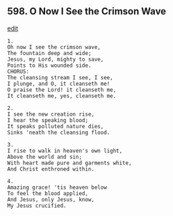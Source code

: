 
## 598.  O Now I See the Crimson Wave
[edit](https://docs.google.com/document/d/1nH5vXGTvl1QtorVSs3f9eK5_e2rs%2DGBn/edit?mode=html)



    1.
    Oh now I see the crimson wave,
    The fountain deep and wide;
    Jesus, my Lord, mighty to save,
    Points to His wounded side.
    CHORUS:
    The cleansing stream I see, I see,
    I plunge, and O, it cleanseth me!
    O praise the Lord! it cleanseth me,
    It cleanseth me, yes, cleanseth me.

    2.
    I see the new creation rise,
    I hear the speaking blood;
    It speaks polluted nature dies,
    Sinks 'neath the cleansing flood.

    3.
    I rise to walk in heaven's own light,
    Above the world and sin;
    With heart made pure and garments white,
    And Christ enthroned within.

    4.
    Amazing grace! 'tis heaven below
    To feel the blood applied,
    And Jesus, only Jesus, know,
    My Jesus crucified.
